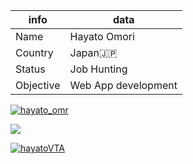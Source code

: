 |  info  |  data  |
| ---- | ---- |
|  Name  |  Hayato Omori  |
|  Country  |  Japan🇯🇵  |
|  Status  |  Job Hunting  |
|  Objective  |  Web App development  |

<p align="left"> <a href="https://twitter.com/hayato_omr" target="blank"><img src="https://img.shields.io/twitter/follow/hayato_omr?logo=twitter&style=for-the-badge" alt="hayato_omr" /></a></p>
  
<p align="left">
<img src="https://github-readme-stats.vercel.app/api?username=hayatoVTA&show_icons=true&count_private=true" />
</p>

<p align="left"> <a href="https://github.com/ryo-ma/github-profile-trophy"><img src="https://github-profile-trophy.vercel.app/?username=hayatoVTA" alt="hayatoVTA" /></a></p>

